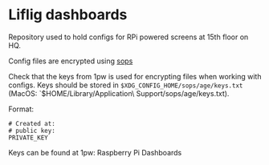 # Liflig dashboards

Repository used to hold configs for RPi powered screens at 15th floor on HQ.

Config files are encrypted using [sops](https://github.com/getsops/sops)

Check that the keys from 1pw is used for encrypting files when working with configs.
Keys should be stored in `$XDG_CONFIG_HOME/sops/age/keys.txt` (MacOS: `$HOME/Library/Application\ Support/sops/age/keys.txt).

Format:

```
# Created at:
# public key:
PRIVATE_KEY
```

Keys can be found at 1pw: Raspberry Pi Dashboards
